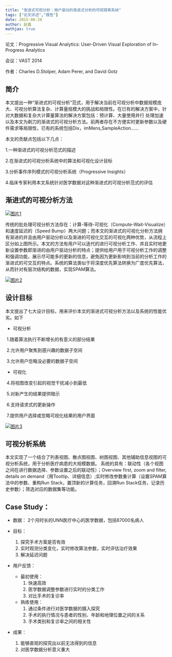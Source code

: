 ```yaml
---
title: "渐进式可视分析：用户驱动的渐进式分析的可视探索系统"
tags: ["论文评述","报告"]
date: 2015-06-28
author: 赵鑫
mathjax: true
---
```


论文：Progressive Visual Analytics:  User-Driven Visual Exploration of In-Progress Analytics

会议：VAST 2014

作者：Charles D.Stolper, Adam Perer, and David Gotz

## 简介

本文提出一种“渐进式的可视分析”范式，用于解决当前在可视分析中数据规模庞大、可视分析算法复杂、计算量规模大的挑战和局限性。在已有的解决方案中，针对大数据和复杂大计算量算法的解决方案包括：预计算、大量使用并行 处理加速以及本文为剃刀的渐进式的可视分析方法。前两者存在不方便实时更新参数以及硬件需求等局限性，已有的系统包括Dix，imMens,SampleAction……

本文的贡献点包括以下几点：

1.一种渐进式的可视分析范式的描述

2.在渐进式的可视分析系统中的算法和可视化设计目标

3.分析事件序列模式的可视分析系统（Progressive Insights）

4.临床专家利用本文系统针对医学数据对这种渐进式的可视分析范式的评估

## 渐进式的可视分析方法

[![图片1](http://www.cad.zju.edu.cn/home/vagblog/wp-content/uploads/2015/06/%E5%9B%BE%E7%89%871.png)](http://www.cad.zju.edu.cn/home/vagblog/wp-content/uploads/2015/06/图片1.png)

​传统的批处理可视分析方法存在：计算-等待-可视化（Compute-Wait-Visualize）和速度延迟的（Speed Bump）两大问题；而本文的渐进式的可视化分析方法拥有渐进的并且由用户驱动分析以及渐进的可视化交互的可视化两种优势，从流程上区分如上图所示。本文的方法有用户可以迭代的进行可视分析工作、并且实时地更新设置参数即渐进的由用户驱动分析的特点；提供给用户用于可视分析工作的调整和强调功能，展示尽可能多的更新的信息，避免因为更新影响到当前的分析工作的渐进式的可交互的特点。系统的算法类似于将深度优先算法转换为广度优先算法，从而针对有层次结构的数据，实现SPAM算法。

[![图片2](http://www.cad.zju.edu.cn/home/vagblog/wp-content/uploads/2015/06/%E5%9B%BE%E7%89%872.png)](http://www.cad.zju.edu.cn/home/vagblog/wp-content/uploads/2015/06/图片2.png)

## 设计目标
本文提出了七大设计目标，用来评价本文的渐进式可视分析方法以及系统的性能优劣。如下

- 可视分析

​               1.随着算法执行不断增长的有意义的部分结果

​               2.允许用户聚焦到感兴趣的数据子空间

​               3.允许用户忽略没必要的数据子空间

- 可视化

​              4.将视图改变引起的视觉干扰减小到最低

​              5.对新产生的结果提供暗示

​              6.支持请求式的更新操作

​              7.提供用户选择或忽略可视化结果的用户界面

[![图片3](http://www.cad.zju.edu.cn/home/vagblog/wp-content/uploads/2015/06/%E5%9B%BE%E7%89%873.png)](http://www.cad.zju.edu.cn/home/vagblog/wp-content/uploads/2015/06/图片3.png)

## 可视分析系统
本文实现了一个结合了列表视图、散点图视图、树图视图、其他辅助信息视图的可视分析系统，用于分析医疗病患的大规模数据。
系统的具有：联动性（各个视图之间在进行数据选择、参数设置之后的联动性）；Overview first, zoom and filter, details on demand（用Tooltip、详细信息）;实时修改参数重计算（设置SPAM算法中的参数、重构Run Stack，置顶新的计算任务，回溯Run Stack任务，记录历史参数）；筛选对应的数据集等功能。

## Case Study：
- 数据： 2个月时长的UNN医疗中心的医学数据，包括87000名病人
- 目标：
  1. 探究手术方案是否有效
  2. 实时观测分类变化，实时修改算法参数，实时评估治疗效果
  3. 解决延迟问题

- 用户反馈：
  - 最初使用：
    1. 快速高效
    2. 医学数据调整参数进行实时的分类工作
    3. 对比手术的复诊率
  - 熟练使用：
    1. 通过条件进行对医学数据的摄入探究
    2. 手术的执行情况与患者的性别、年龄和地理位置之间的关系
    3. 手术类别和复诊率之间的相关性

- 成果：
  1. 能够直观的探究出以前无法得到的信息
  2. 对医学数据分析意义重大